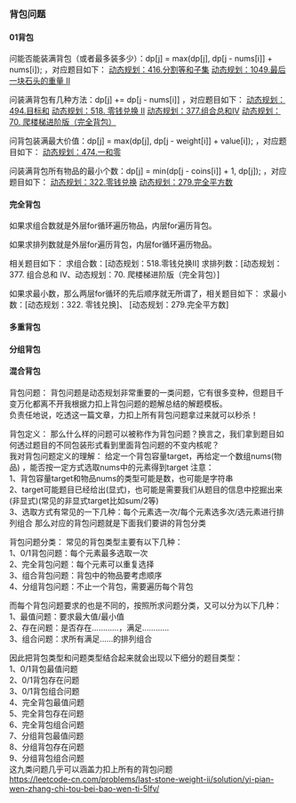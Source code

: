 ### 背包问题

#### 01背包

问能否能装满背包（或者最多装多少）：dp[j] = max(dp[j], dp[j - nums[i]] + nums[i]); ，对应题目如下：
[动态规划：416.分割等和子集]()
[动态规划：1049.最后一块石头的重量 II]()

问装满背包有几种方法：dp[j] += dp[j - nums[i]] ，对应题目如下：
[动态规划：494.目标和]()
[动态规划：518. 零钱兑换 II]()
[动态规划：377.组合总和Ⅳ]()
[动态规划：70. 爬楼梯进阶版（完全背包）]()

问背包装满最大价值：dp[j] = max(dp[j], dp[j - weight[i]] + value[i]); ，对应题目如下：
[动态规划：474.一和零]()

问装满背包所有物品的最小个数：dp[j] = min(dp[j - coins[i]] + 1, dp[j]); ，对应题目如下：
[动态规划：322.零钱兑换]()
[动态规划：279.完全平方数](complete/$279_PerfectSquares.java)

#### 完全背包

如果求组合数就是外层for循环遍历物品，内层for遍历背包。

如果求排列数就是外层for遍历背包，内层for循环遍历物品。

相关题目如下： 求组合数：[动态规划：518.零钱兑换II]
求排列数：[动态规划：377. 组合总和 Ⅳ、动态规划：70. 爬楼梯进阶版（完全背包）]

如果求最小数，那么两层for循环的先后顺序就无所谓了，相关题目如下： 求最小数：[动态规划：322. 零钱兑换]、 [动态规划：279.完全平方数]

#### 多重背包

#### 分组背包

#### 混合背包

背包问题： 背包问题是动态规划非常重要的一类问题，它有很多变种，但题目千变万化都离不开我根据力扣上背包问题的题解总结的解题模板。  
负责任地说，吃透这一篇文章，力扣上所有背包问题拿过来就可以秒杀！

背包定义： 那么什么样的问题可以被称作为背包问题？换言之，我们拿到题目如何透过题目的不同包装形式看到里面背包问题的不变内核呢？  
我对背包问题定义的理解： 给定一个背包容量target，再给定一个数组nums(物品)
，能否按一定方式选取nums中的元素得到target 注意：  
1、背包容量target和物品nums的类型可能是数，也可能是字符串  
2、target可能题目已经给出(显式)，也可能是需要我们从题目的信息中挖掘出来(非显式)(常见的非显式target比如sum/2等)  
3、选取方式有常见的一下几种：每个元素选一次/每个元素选多次/选元素进行排列组合 那么对应的背包问题就是下面我们要讲的背包分类

背包问题分类： 常见的背包类型主要有以下几种：  
1、0/1背包问题：每个元素最多选取一次  
2、完全背包问题：每个元素可以重复选择  
3、组合背包问题：背包中的物品要考虑顺序  
4、分组背包问题：不止一个背包，需要遍历每个背包

而每个背包问题要求的也是不同的，按照所求问题分类，又可以分为以下几种：  
1、最值问题：要求最大值/最小值  
2、存在问题：是否存在…………，满足…………   
3、组合问题：求所有满足……的排列组合

因此把背包类型和问题类型结合起来就会出现以下细分的题目类型：  
1、0/1背包最值问题  
2、0/1背包存在问题  
3、0/1背包组合问题  
4、完全背包最值问题  
5、完全背包存在问题  
6、完全背包组合问题  
7、分组背包最值问题  
8、分组背包存在问题  
9、分组背包组合问题  
这九类问题几乎可以涵盖力扣上所有的背包问题  
https://leetcode-cn.com/problems/last-stone-weight-ii/solution/yi-pian-wen-zhang-chi-tou-bei-bao-wen-ti-5lfv/
